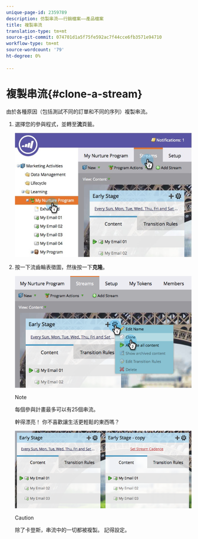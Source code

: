 ```yaml
---
unique-page-id: 2359789
description: 仿製串流——行銷檔案——產品檔案
title: 複製串流
translation-type: tm+mt
source-git-commit: 074701d1a5f75fe592ac7f44cce6fb3571e94710
workflow-type: tm+mt
source-wordcount: '79'
ht-degree: 0%

---
```



# 複製串流{#clone-a-stream}

由於各種原因（包括測試不同的訂單和不同的序列）複製串流。

1. 選擇您的參與程式，並轉至&#x200B;**流**&#x200B;頁籤。

   ![](assets/cloneasteam.jpg)

1. 按一下流齒輪表徵圖，然後按一下&#x200B;**克隆**。

   ![](assets/image2014-9-15-17-3a0-3a23.png)

   >[!NOTE]
   >
   >每個參與計畫最多可以有25個串流。

   幹得漂亮！ 你不喜歡讓生活更輕鬆的東西嗎？

   ![](assets/image2014-9-15-17-3a1-3a20.png)

   >[!CAUTION]
   >
   >除了卡登斯，串流中的一切都被複製。 記得設定。
